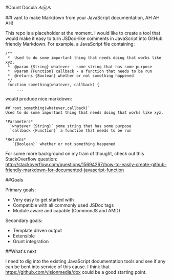 #Count Docula ᗑⓦᗑ

##I vant to make Markdown from your JavaScript documentation, AH AH AH!

This repo is a placeholder at the moment.  I would like to create a tool that would make it easy to turn JSDoc-like comments in JavaScript into GitHub friendly Markdown.  For example, a JavaScript file containing:

    /**
     *  Used to do some important thing that needs doing that works like xyz.
     *  @param {String} whatever - some string that has some purpose
     *  @param {Function} callback - a function that needs to be run
     *  @returns {Boolean} whether or not something happened
     */
     function something(whatever, callback) {
         ...

would produce nice markdown:

    ##`root.something(whatever,callback)`
    Used to do some important thing that needs doing that works like xyz.

    *Parameters*
      `whatever {String}` some string that has some purpose
      `callback {Function}` a function that needs to be run

    *Returns*
       `{Boolean}` whether or not something happened

For some more background on my train of thought, check out this StackOverflow question: http://stackoverflow.com/questions/15694267/how-to-easily-create-github-friendly-markdown-for-documented-javascript-function


##Goals

Primary goals:

+ Very easy to get started with
+ Compatible with all commonly used JSDoc tags
+ Module aware and capable (CommonJS and AMD)

Secondary goals:

+ Template driven output
+ Extensible
+ Grunt integration


##What's next

I need to dig into the existing JavaScript documentation tools and see if any can be bent into service of this cause.  I think that https://github.com/visionmedia/dox could be a good starting point.


